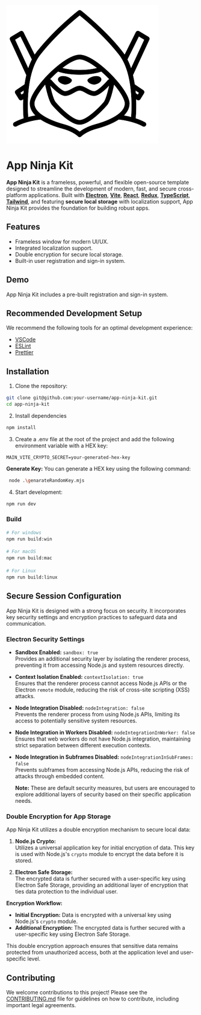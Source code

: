 ![App Icon](./resources/icon.png)
# App Ninja Kit

**App Ninja Kit** is a frameless, powerful, and flexible open-source template designed to streamline the development of modern, fast, and secure cross-platform applications. Built with **[Electron](https://www.electronjs.org/)**, **[Vite](https://electron-vite.org/)**, **[React](https://react.dev/)**, **[Redux](https://redux.js.org/introduction/examples)**, **[TypeScript](https://www.typescriptlang.org/)**, **[Tailwind](https://tailwindcss.com/)**, and featuring **secure local storage** with localization support, App Ninja Kit provides the foundation for building robust apps.

## Features
- Frameless window for modern UI/UX.
- Integrated localization support.
- Double encryption for secure local storage.
- Built-in user registration and sign-in system.

## Demo
App Ninja Kit includes a pre-built registration and sign-in system.

## Recommended Development Setup
We recommend the following tools for an optimal development experience:
- [VSCode](https://code.visualstudio.com/)
- [ESLint](https://marketplace.visualstudio.com/items?itemName=dbaeumer.vscode-eslint)
- [Prettier](https://prettier.io/)

## Installation

1. Clone the repository:

```bash
git clone git@github.com:your-username/app-ninja-kit.git
cd app-ninja-kit
```

2. Install dependencies

```bash
npm install
```

3. Create a .env file at the root of the project and add the following environment variable with a HEX key:

```.env
MAIN_VITE_CRYPTO_SECRET=your-generated-hex-key
```

  **Generate Key:** You can generate a HEX key using the following command:

```bash
 node .\genarateRandomKey.mjs
```

4. Start development:

```bash
npm run dev
```

### Build

```bash
# For windows
npm run build:win

# For macOS
npm run build:mac

# For Linux
npm run build:linux
```

## Secure Session Configuration

App Ninja Kit is designed with a strong focus on security. It incorporates key security settings and encryption practices to safeguard data and communication.

### Electron Security Settings

- **Sandbox Enabled:** `sandbox: true`  
  Provides an additional security layer by isolating the renderer process, preventing it from accessing Node.js and system resources directly.

- **Context Isolation Enabled:** `contextIsolation: true`  
  Ensures that the renderer process cannot access Node.js APIs or the Electron `remote` module, reducing the risk of cross-site scripting (XSS) attacks.

- **Node Integration Disabled:** `nodeIntegration: false`  
  Prevents the renderer process from using Node.js APIs, limiting its access to potentially sensitive system resources.

- **Node Integration in Workers Disabled:** `nodeIntegrationInWorker: false`  
  Ensures that web workers do not have Node.js integration, maintaining strict separation between different execution contexts.

- **Node Integration in Subframes Disabled:** `nodeIntegrationInSubFrames: false`  
  Prevents subframes from accessing Node.js APIs, reducing the risk of attacks through embedded content.

  **Note:** These are default security measures, but users are encouraged to explore additional layers of security based on their specific application needs.

### Double Encryption for App Storage

App Ninja Kit utilizes a double encryption mechanism to secure local data:

1. **Node.js Crypto:**  
   Utilizes a universal application key for initial encryption of data. This key is used with Node.js's `crypto` module to encrypt the data before it is stored.

2. **Electron Safe Storage:**  
   The encrypted data is further secured with a user-specific key using Electron Safe Storage, providing an additional layer of encryption that ties data protection to the individual user.

**Encryption Workflow:**

- **Initial Encryption:** Data is encrypted with a universal key using Node.js's `crypto` module.
- **Additional Encryption:** The encrypted data is further secured with a user-specific key using Electron Safe Storage.

This double encryption approach ensures that sensitive data remains protected from unauthorized access, both at the application level and user-specific level.

## Contributing

We welcome contributions to this project! Please see the [CONTRIBUTING.md](./CONTRIBUTING.md) file for guidelines on how to contribute, including important legal agreements.
